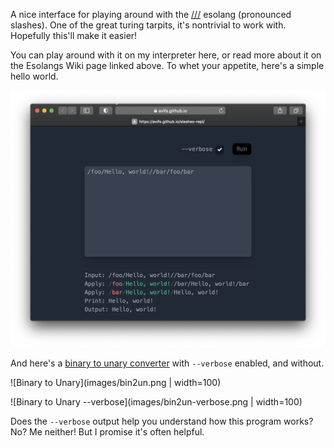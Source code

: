 A nice interface for playing around with the [///](https://esolangs.org/wiki////) esolang (pronounced slashes). One of the great turing tarpits, it's nontrivial to work with. Hopefully this'll make it easier!

You can play around with it on my interpreter here, or read more about it on the Esolangs Wiki page linked above. To whet your appetite, here's a simple hello world.

![Hello World](images/hello-world.png)

And here's a [binary to unary converter](https://esolangs.org/wiki////#Binary_to_unary_conversion) with `--verbose` enabled, and without.

![Binary to Unary](images/bin2un.png | width=100)

![Binary to Unary --verbose](images/bin2un-verbose.png | width=100)

Does the `--verbose` output help you understand how this program works? No? Me neither! But I promise it's often helpful.